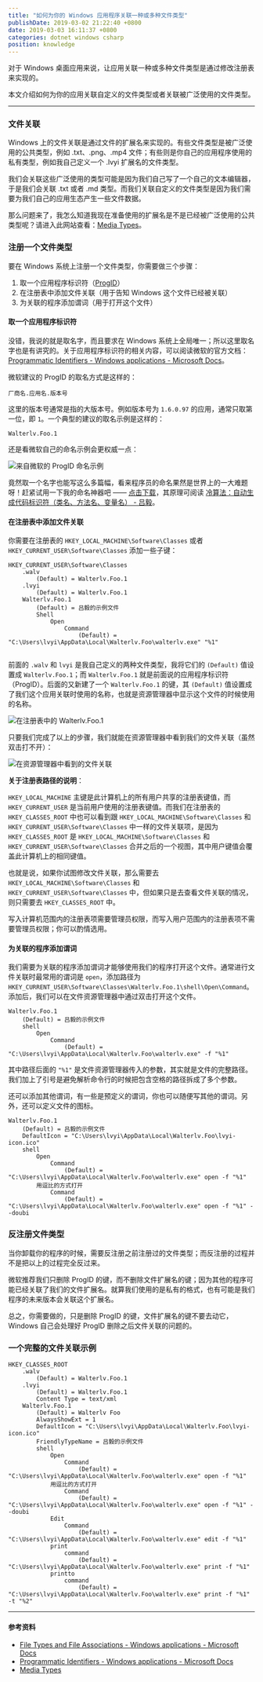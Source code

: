 ```yaml
---
title: "如何为你的 Windows 应用程序关联一种或多种文件类型"
publishDate: 2019-03-02 21:22:40 +0800
date: 2019-03-03 16:11:37 +0800
categories: dotnet windows csharp
position: knowledge
---
```


对于 Windows 桌面应用来说，让应用关联一种或多种文件类型是通过修改注册表来实现的。

本文介绍如何为你的应用关联自定义的文件类型或者关联被广泛使用的文件类型。

---

<div id="toc"></div>

### 文件关联

Windows 上的文件关联是通过文件的扩展名来实现的。有些文件类型是被广泛使用的公共类型，例如 .txt、.png、.mp4 文件；有些则是你自己的应用程序使用的私有类型，例如我自己定义一个 .lvyi 扩展名的文件类型。

我们会关联这些广泛使用的类型可能是因为我们自己写了一个自己的文本编辑器，于是我们会关联 .txt 或者 .md 类型。而我们关联自定义的文件类型是因为我们需要为我们自己的应用生态产生一些文件数据。

那么问题来了，我怎么知道我现在准备使用的扩展名是不是已经被广泛使用的公共类型呢？请进入此网站查看：[Media Types](http://www.iana.org/assignments/media-types/media-types.xhtml)。

### 注册一个文件类型

要在 Windows 系统上注册一个文件类型，你需要做三个步骤：

1. 取一个应用程序标识符（[ProgID](https://docs.microsoft.com/en-us/windows/desktop/shell/fa-progids)）
1. 在注册表中添加文件关联（用于告知 Windows 这个文件已经被关联）
1. 为关联的程序添加谓词（用于打开这个文件）

#### 取一个应用程序标识符

没错，我说的就是取名字，而且要求在 Windows 系统上全局唯一；所以这里取名字也是有讲究的。关于应用程序标识符的相关内容，可以阅读微软的官方文档：[Programmatic Identifiers - Windows applications - Microsoft Docs](https://docs.microsoft.com/en-us/windows/desktop/shell/fa-progids)。

微软建议的 ProgID 的取名方式是这样的：

```text
厂商名.应用名.版本号
```

这里的版本号通常是指的大版本号。例如版本号为 `1.6.0.97` 的应用，通常只取第一位，即 `1`。一个典型的建议的取名示例是这样的：

```text
Walterlv.Foo.1
```

还是看微软自己的命名示例会更权威一点：

![来自微软的 ProgID 命名示例](/static/posts/2019-03-02-20-10-03.png)

竟然取一个名字也能写这么多篇幅，看来程序员的命名果然是世界上的一大难题呀！赶紧试用一下我的命名神器吧 —— [点击下载](ms-windows-store://pdp/?productid=9P8LNZRNJX85)，其原理可阅读 [冷算法：自动生成代码标识符（类名、方法名、变量名） - 吕毅](https://walterlv.com/post/algorithm-of-generating-random-identifiers.html)。

#### 在注册表中添加文件关联

你需要在注册表的 `HKEY_LOCAL_MACHINE\Software\Classes` 或者 `HKEY_CURRENT_USER\Software\Classes` 添加一些子键：

```text
HKEY_CURRENT_USER\Software\Classes
    .walv
        (Default) = Walterlv.Foo.1
    .lvyi
        (Default) = Walterlv.Foo.1
    Walterlv.Foo.1
        (Default) = 吕毅的示例文件
        Shell
            Open
                Command
                    (Default) = "C:\Users\lvyi\AppData\Local\Walterlv.Foo\walterlv.exe" "%1"
                      
```

前面的 `.walv` 和 `lvyi` 是我自己定义的两种文件类型，我将它们的 `(Default)` 值设置成 `Walterlv.Foo.1`；而 `Walterlv.Foo.1` 就是前面说的应用程序标识符（ProgID）。后面的又新建了一个 `Walterlv.Foo.1` 的键，其 `(Default)` 值设置成了我们这个应用关联时使用的名称，也就是资源管理器中显示这个文件的时候使用的名称。

![在注册表中的 Walterlv.Foo.1](/static/posts/2019-03-02-20-51-54.png)

只要我们完成了以上的步骤，我们就能在资源管理器中看到我们的文件关联（虽然双击打不开）：

![在资源管理器中看到的文件关联](/static/posts/2019-03-03-14-05-37.png)

**关于注册表路径的说明**：

`HKEY_LOCAL_MACHINE` 主键是此计算机上的所有用户共享的注册表键值，而 `HKEY_CURRENT_USER` 是当前用户使用的注册表键值。而我们在注册表的 `HKEY_CLASSES_ROOT` 中也可以看到跟 `HKEY_LOCAL_MACHINE\Software\Classes` 和 `HKEY_CURRENT_USER\Software\Classes` 中一样的文件关联项，是因为 `HKEY_CLASSES_ROOT` 是 `HKEY_LOCAL_MACHINE\Software\Classes` 和 `HKEY_CURRENT_USER\Software\Classes` 合并之后的一个视图，其中用户键值会覆盖此计算机上的相同键值。

也就是说，如果你试图修改文件关联，那么需要去 `HKEY_LOCAL_MACHINE\Software\Classes` 和 `HKEY_CURRENT_USER\Software\Classes` 中，但如果只是去查看文件关联的情况，则只需要去 `HKEY_CLASSES_ROOT` 中。

写入计算机范围内的注册表项需要管理员权限，而写入用户范围内的注册表项不需要管理员权限；你可以酌情选用。

#### 为关联的程序添加谓词

我们需要为关联的程序添加谓词才能够使用我们的程序打开这个文件。通常进行文件关联时最常用的谓词是 `open`，添加路径为 `HKEY_CURRENT_USER\Software\Classes\Walterlv.Foo.1\shell\Open\Command`。添加后，我们可以在文件资源管理器中通过双击打开这个文件。

```text
Walterlv.Foo.1
    (Default) = 吕毅的示例文件
    shell
        Open
            Command
                (Default) = "C:\Users\lvyi\AppData\Local\Walterlv.Foo\walterlv.exe" -f "%1"
```

其中路径后面的 `"%1"` 是文件资源管理器传入的参数，其实就是文件的完整路径。我们加上了引号是避免解析命令行的时候把包含空格的路径拆成了多个参数。

还可以添加其他谓词，有一些是预定义的谓词，你也可以随便写其他的谓词。另外，还可以定义文件的图标。

```text
Walterlv.Foo.1
    (Default) = 吕毅的示例文件
    DefaultIcon = "C:\Users\lvyi\AppData\Local\Walterlv.Foo\lvyi-icon.ico"
    shell
        Open
            Command
                (Default) = "C:\Users\lvyi\AppData\Local\Walterlv.Foo\walterlv.exe" open -f "%1"
        用逗比的方式打开
            Command
                (Default) = "C:\Users\lvyi\AppData\Local\Walterlv.Foo\walterlv.exe" open -f "%1" --doubi
```

### 反注册文件类型

当你卸载你的程序的时候，需要反注册之前注册过的文件类型；而反注册的过程并不是把以上的过程完全反过来。

微软推荐我们只删除 ProgID 的键，而不删除文件扩展名的键；因为其他的程序可能已经关联了我们的文件扩展名。就算我们使用的是私有的格式，也有可能是我们程序的未来版本会关联这个扩展名。

总之，你需要做的，只是删除 ProgID 的键，文件扩展名的键不要去动它，Windows 自己会处理好 ProgID 删除之后文件关联的问题的。

### 一个完整的文件关联示例

```text
HKEY_CLASSES_ROOT
    .walv
        (Default) = Walterlv.Foo.1
    .lvyi
        (Default) = Walterlv.Foo.1
        Content Type = text/xml
    Walterlv.Foo.1
        (Default) = Walterlv Foo
        AlwaysShowExt = 1
        DefaultIcon = "C:\Users\lvyi\AppData\Local\Walterlv.Foo\lvyi-icon.ico"
        FriendlyTypeName = 吕毅的示例文件
        shell
            Open
                Command
                    (Default) = "C:\Users\lvyi\AppData\Local\Walterlv.Foo\walterlv.exe" open -f "%1"
            用逗比的方式打开
                Command
                    (Default) = "C:\Users\lvyi\AppData\Local\Walterlv.Foo\walterlv.exe" open -f "%1" --doubi
            Edit
                Command
                    (Default) = "C:\Users\lvyi\AppData\Local\Walterlv.Foo\walterlv.exe" edit -f "%1"
            print
                command
                    (Default) = "C:\Users\lvyi\AppData\Local\Walterlv.Foo\walterlv.exe" print -f "%1"
            printto
                command
                    (Default) = "C:\Users\lvyi\AppData\Local\Walterlv.Foo\walterlv.exe" print -f "%1" -t "%2"
```

---

#### 参考资料

- [File Types and File Associations - Windows applications - Microsoft Docs](https://docs.microsoft.com/en-us/windows/desktop/shell/fa-intro)
- [Programmatic Identifiers - Windows applications - Microsoft Docs](https://docs.microsoft.com/en-us/windows/desktop/shell/fa-progids)
- [Media Types](http://www.iana.org/assignments/media-types/media-types.xhtml)
